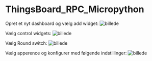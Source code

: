 # ThingsBoard_RPC_Micropython
Opret et nyt dashboard og vælg add widget:
![billede](https://github.com/user-attachments/assets/6730b6ce-2449-4013-b912-cbde4ddbb873)

Vælg control widgets:
![billede](https://github.com/user-attachments/assets/6e9781ee-13cf-4249-8a48-6c17a2f2c9d4)

Vælg Round switch:
![billede](https://github.com/user-attachments/assets/7184d1ec-0af8-4905-94bf-893f0c2cccf8)

Vælg apperence og konfigurer med følgende indstillinger:
![billede](https://github.com/user-attachments/assets/01cb6d8c-76da-4b9c-8330-619d28edd521)
